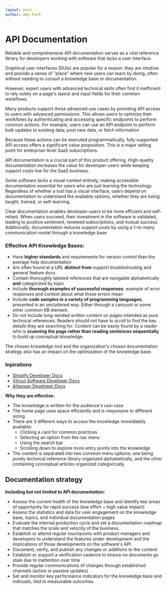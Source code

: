 ```yaml
---
layout: post
author: Amy Park
---
```

# API Documentation
Reliable and comprehensive API documentation serves as a vital reference library for developers working with software that lacks a user interface.

Graphical user interfaces (GUIs) are popular for a reason: they are intuitive and provide a sense of "place" where new users can learn by doing, often without needing to consult a knowledge base or documentation.

However, expert users with advanced technical skills often find it inefficient to rely solely on a page's layout and input fields for their common workflows.

Many products support these advanced use cases by providing API access to users with advanced permissions. This allows users to optimize their workflows by authenticating and accessing specific endpoints to perform common actions. For example, users can use an API endpoint to perform bulk updates to existing data, post new data, or fetch information 

Because these actions can be executed programmatically, fully supported API access offers a significant value proposition. This is a major selling point for enterprise-level SaaS subscriptions.

API documentation is a crucial part of this product offering. High-quality documentation increases the value for developer-users while keeping support costs low for the SaaS business.

Some software lacks a visual context entirely, making accessible documentation essential for users who are just learning the technology. Regardless of whether a tool has a visual interface, users depend on documentation to understand the available options, whether they are being taught, trained, or self-learning.

Clear documentation enables developer-users to be more efficient and self-reliant. When users succeed, their investment in the software is validated, leading to positive sentiment, renewed subscriptions, and mutual success. Additionally, documentation reduces support costs by using a 1-to-many communication model through a knowledge base

### Effective API Knowledge Bases:
- Have **higher standards** and requirements for version control than the average help documentation
- Are often found at a URL **distinct from** support troubleshooting and general feature docs.
- Contain thoroughly labeled references that are navigable alphabetically **and** categorized by topic 
- Include **thorough examples of successful responses**; example of error responses and context about what those errors mean
- Include **code samples in a variety of programming languages**, presented in an uncluttered way. Either through a carousel or some other common KB element.
- Do not include long-winded written content on pages intended as pure technical references. Readers should not have to scroll to find the key details they are searching for. Content can be easily found by a reader who is **scanning the page rather than reading sentences sequentially** to build up conceptual knowledge. 

The chosen knowledge tool and the organization's chosen documentation strategy also has an impact on the optimization of the knowledge base.

### Inpirations
- [Shopify Developer Docs](https://shopify.dev/docs)
- [Vitruvi Software Developer Docs](https://developers.vitruvi.cc/reference/list_labor_items)
- [Atlassian Developer Docs](https://developer.atlassian.com/)

**Why they are effective:**
- The knowledge is written for the audience's use-case
- The home page uses space efficiently and is responsive to different sizing
- There are 3 different ways to access the knowledge immediately available:
    - Clicking a card for common practices
    - Selecting an option from the nav menu
    - Using the search bar
    - Scrolling down to explore more entry points into the knowledge
- The content is separated into two common menu options; one being purely technical reference library organized alphabetically, and the other containing conceptual articles organized categorically.

## Documentation strategy
**Including but not limited to API documentation:**
- Assess the current health of the knowledge base and identify key areas of opportunity for rapid success (low effort + high value impact)
- Assess the statistics and data for user engagement on the knowledge base, topics, and individual documentation pages
- Evaluate the internal production cycle and set a documentation roadmap that matches the scale and velocity of the business.
- Establish or attend regular touchpoints with product managers and developers to understand the features under development and the implications of those developments on the software's API.
- Document, verify, and publish any changes or additions to the content.
- Establish or support a verification cadence to ensure no documents go stale due to inattention over time
- Provide regular communications of changes through established channels (active or passive updates)
- Set and monitor key performance indicators for the knowledge base and indivuals, tied to measurable outcomes.
